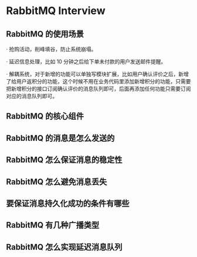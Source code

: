 # RabbitMQ Interview

## RabbitMQ 的使用场景

· 抢购活动，削峰填谷，防止系统崩塌。

· 延迟信息处理，比如 10 分钟之后给下单未付款的用户发送邮件提醒。

· 解耦系统，对于新增的功能可以单独写模块扩展，比如用户确认评价之后，新增了给用户返积分的功能，这个时候不用在业务代码里添加新增积分的功能，只需要把新增积分的接口订阅确认评价的消息队列即可，后面再添加任何功能只需要订阅对应的消息队列即可。

## RabbitMQ 的核心组件

## RabbitMQ 的消息是怎么发送的

## RabbitMQ 怎么保证消息的稳定性

## RabbitMQ 怎么避免消息丢失

## 要保证消息持久化成功的条件有哪些

## RabbitMQ 有几种广播类型

## RabbitMQ 怎么实现延迟消息队列


